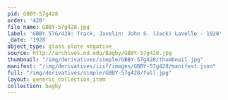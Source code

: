 ```yaml
---
pid: GBBY-57g428
order: '428'
file_name: GBBY-57g428.jpg
label: 'GBBY 57G/428: Track, Javelin: John S. (Jack) Lavelle - 1928'
_date: '1928'
object_type: glass plate negative
source: http://archives.nd.edu/Bagby/GBBY-57g428.jpg
thumbnail: "/img/derivatives/simple/GBBY-57g428/thumbnail.jpg"
manifest: "/img/derivatives/iiif/images/GBBY-57g428/manifest.json"
full: "/img/derivatives/simple/GBBY-57g428/full.jpg"
layout: generic_collection_item
collection: bagby
---
```

